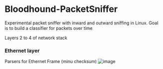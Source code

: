 # Bloodhound-PacketSniffer
Experimental packet sniffer with inward and outward sniffing in Linux. Goal is to build a classifier for packets over time

Layers 2 to 4 of network stack

### Ethernet layer
Parsers for Ethernet Frame (minu checksum)
![image](https://user-images.githubusercontent.com/67648243/220762123-81094c52-8152-4a84-8365-112296d034f7.png)
